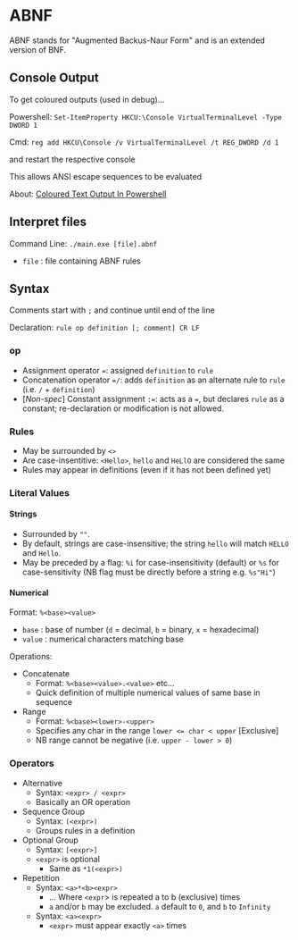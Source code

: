 # ABNF

ABNF stands for "Augmented Backus-Naur Form" and is an extended version of BNF.

## Console Output

To get coloured outputs (used in debug)...

Powershell: `Set-ItemProperty HKCU:\Console VirtualTerminalLevel -Type DWORD 1`

Cmd: `reg add HKCU\Console /v VirtualTerminalLevel /t REG_DWORD /d 1`

and restart the respective console

This allows ANSI escape sequences to be evaluated

About: [Coloured Text Output In Powershell](https://stackoverflow.com/questions/51680709/colored-text-output-in-powershell-console-using-ansi-vt100-codes)

## Interpret files

Command Line: `./main.exe [file].abnf`

- `file` : file containing ABNF rules

## Syntax

Comments start with `;` and continue until end of the line

Declaration: `rule op definition [; comment] CR LF`

### op

- Assignment operator `=`: assigned `definition` to `rule`
- Concatenation operator `=/`: adds `definition` as an alternate rule to `rule` (i.e. `/` + `definition`)
- [*Non-spec*] Constant assignment `:=`: acts as a `=`, but declares `rule` as a constant; re-declaration or modification is not allowed.

### Rules

- May be surrounded by `<>`
- Are case-insentitive: `<Hello>`, `hello` and `HeLlO` are considered the same
- Rules may appear in definitions (even if it has not been defined yet)

### Literal Values

#### Strings

- Surrounded by `""`.
- By default, strings are case-insensitive; the string `hello` will match `HELLO` and `Hello`.
- May be preceded by a flag: `%i` for case-insensitivity (default) or `%s` for case-sensitivity (NB flag must be directly before a string e.g. `%s"Hi"`)

#### Numerical

Format: `%<base><value>`

- `base` : base of number (`d` = decimal, `b` = binary, `x` = hexadecimal)
- `value` : numerical characters matching base

Operations:

- Concatenate
  - Format: `%<base><value>.<value>` etc...
  - Quick definition of multiple numerical values of same base in sequence
- Range
  - Format: `%<base><lower>-<upper>`
  - Specifies any char in the range `lower <= char < upper` [Exclusive]
  - NB range cannot be negative (i.e. `upper - lower > 0`)

### Operators

- Alternative
  - Syntax: `<expr> / <expr>`
  - Basically an OR operation
- Sequence Group
  - Syntax: `(<expr>)`
  - Groups rules in a definition
- Optional Group
  - Syntax: `[<expr>]`
  - `<expr>` is optional
    - Same as `*1(<expr>)`
- Repetition
  - Syntax: `<a>*<b><expr>`
    - ... Where `<expr`> is repeated a to b (exclusive) times
    - `a` and/or `b` may be excluded. `a` default to `0`, and `b` to `Infinity`
  - Syntax: `<a><expr>`
    - `<expr>` must appear exactly `<a>` times
